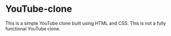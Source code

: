 # YouTube-clone

This is a simple YouTube clone built using HTML and CSS.
This is not a fully functional YouTube clone.


